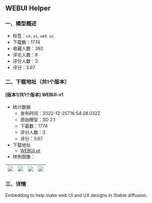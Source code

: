 ## WEBUI Helper
### 一、模型概述

- 标签：`ux`, `ui`, `web ui`
- 下载数：1774
- 收藏人数：392
- 评论人数：8
- 评分人数：3
- 评分：3.67

### 二、下载地址（共1个版本）

#### [版本1/共1个版本] WEBUI-v1

- 统计数据
  - 发布时间：2022-12-25T16:54:28.032Z
  - 原始模型：SD 2.1
  - 下载数：1774
  - 评分人数：3
  - 评分：3.67
- 下载地址
  - [WEBUI.pt](https://civitai.com/api/download/models/2786)
- 样例图像：

| <img src="https://image.civitai.com/xG1nkqKTMzGDvpLrqFT7WA/c9f05f49-553b-45a2-4a08-9f308d1b1100/width=450/19866.jpeg" /> | <img src="https://image.civitai.com/xG1nkqKTMzGDvpLrqFT7WA/45a7c56e-b520-4b53-7690-e43cb0236700/width=450/19883.jpeg" /> | <img src="https://image.civitai.com/xG1nkqKTMzGDvpLrqFT7WA/3746e202-cbbf-471e-fbee-410c09b56300/width=450/19882.jpeg" /> | <img src="https://image.civitai.com/xG1nkqKTMzGDvpLrqFT7WA/614f5aa3-739c-4d08-1a04-bdceb2ced000/width=450/19881.jpeg" /> |
| ---- | ---- | ---- | ---- |


### 三、详情
<p>Embedding to help make web UI and UX designs in Stable diffusion. </p>
